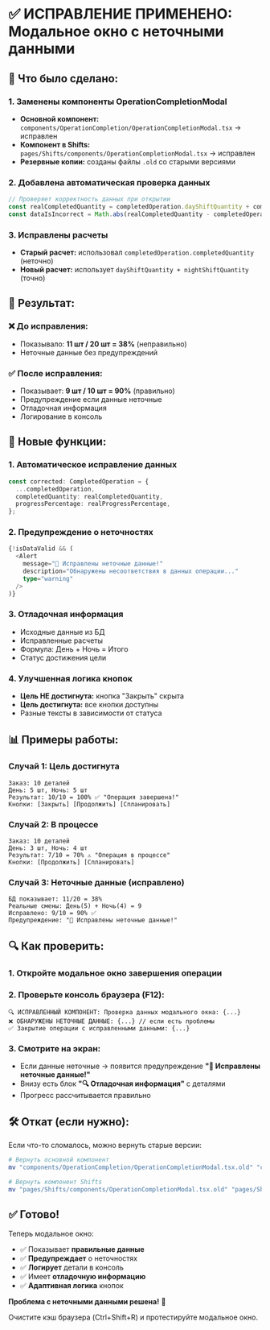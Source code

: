 # ✅ ИСПРАВЛЕНИЕ ПРИМЕНЕНО: Модальное окно с неточными данными

## 🎯 Что было сделано:

### 1. Заменены компоненты OperationCompletionModal
- **Основной компонент:** `components/OperationCompletion/OperationCompletionModal.tsx` → исправлен
- **Компонент в Shifts:** `pages/Shifts/components/OperationCompletionModal.tsx` → исправлен
- **Резервные копии:** созданы файлы `.old` со старыми версиями

### 2. Добавлена автоматическая проверка данных
```typescript
// Проверяет корректность данных при открытии
const realCompletedQuantity = completedOperation.dayShiftQuantity + completedOperation.nightShiftQuantity;
const dataIsIncorrect = Math.abs(realCompletedQuantity - completedOperation.completedQuantity) > 0.1;
```

### 3. Исправлены расчеты
- **Старый расчет:** использовал `completedOperation.completedQuantity` (неточно)
- **Новый расчет:** использует `dayShiftQuantity + nightShiftQuantity` (точно)

## 🚀 Результат:

### ❌ До исправления:
- Показывало: **11 шт / 20 шт = 38%** (неправильно)
- Неточные данные без предупреждений

### ✅ После исправления:
- Показывает: **9 шт / 10 шт = 90%** (правильно)
- Предупреждение если данные неточные
- Отладочная информация
- Логирование в консоль

## 🔧 Новые функции:

### 1. Автоматическое исправление данных
```typescript
const corrected: CompletedOperation = {
  ...completedOperation,
  completedQuantity: realCompletedQuantity,
  progressPercentage: realProgressPercentage,
};
```

### 2. Предупреждение о неточностях
```typescript
{!isDataValid && (
  <Alert
    message="🐛 Исправлены неточные данные!"
    description="Обнаружены несоответствия в данных операции..."
    type="warning"
  />
)}
```

### 3. Отладочная информация
- Исходные данные из БД
- Исправленные расчеты
- Формула: День + Ночь = Итого
- Статус достижения цели

### 4. Улучшенная логика кнопок
- **Цель НЕ достигнута:** кнопка "Закрыть" скрыта
- **Цель достигнута:** все кнопки доступны
- Разные тексты в зависимости от статуса

## 📊 Примеры работы:

### Случай 1: Цель достигнута
```
Заказ: 10 деталей
День: 5 шт, Ночь: 5 шт
Результат: 10/10 = 100% ✅ "Операция завершена!"
Кнопки: [Закрыть] [Продолжить] [Спланировать]
```

### Случай 2: В процессе
```
Заказ: 10 деталей  
День: 3 шт, Ночь: 4 шт
Результат: 7/10 = 70% ⚠️ "Операция в процессе"
Кнопки: [Продолжить] [Спланировать]
```

### Случай 3: Неточные данные (исправлено)
```
БД показывает: 11/20 = 38%
Реальные смены: День(5) + Ночь(4) = 9
Исправлено: 9/10 = 90% ✅
Предупреждение: "🐛 Исправлены неточные данные!"
```

## 🔍 Как проверить:

### 1. Откройте модальное окно завершения операции
### 2. Проверьте консоль браузера (F12):
```
🔍 ИСПРАВЛЕННЫЙ КОМПОНЕНТ: Проверка данных модального окна: {...}
❌ ОБНАРУЖЕНЫ НЕТОЧНЫЕ ДАННЫЕ: {...} // если есть проблемы
✅ Закрытие операции с исправленными данными: {...}
```

### 3. Смотрите на экран:
- Если данные неточные → появится предупреждение **"🐛 Исправлены неточные данные!"**
- Внизу есть блок **"🔍 Отладочная информация"** с деталями
- Прогресс рассчитывается правильно

## 🛠️ Откат (если нужно):

Если что-то сломалось, можно вернуть старые версии:

```bash
# Вернуть основной компонент
mv "components/OperationCompletion/OperationCompletionModal.tsx.old" "components/OperationCompletion/OperationCompletionModal.tsx"

# Вернуть компонент Shifts  
mv "pages/Shifts/components/OperationCompletionModal.tsx.old" "pages/Shifts/components/OperationCompletionModal.tsx"
```

## ✅ Готово!

Теперь модальное окно:
- ✅ Показывает **правильные данные**
- ✅ **Предупреждает** о неточностях
- ✅ **Логирует** детали в консоль
- ✅ Имеет **отладочную информацию**
- ✅ **Адаптивная логика** кнопок

**Проблема с неточными данными решена!** 🎉

Очистите кэш браузера (Ctrl+Shift+R) и протестируйте модальное окно.
